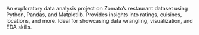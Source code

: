 An exploratory data analysis project on Zomato’s restaurant dataset using Python, Pandas, and Matplotlib. Provides insights into ratings, cuisines, locations, and more. Ideal for showcasing data wrangling, visualization, and EDA skills.
